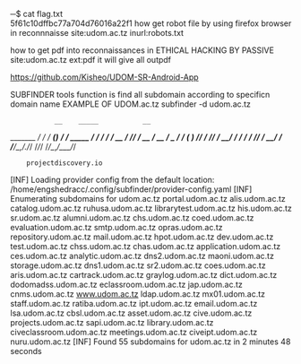 ─$ cat flag.txt     
5f61c10dffbc77a704d76016a22f1
 how get robot file by using firefox browser
 in reconnnaisse
site:udom.ac.tz inurl:robots.txt


how to get pdf into reconnaissances in ETHICAL HACKING BY PASSIVE 
site:udom.ac.tz ext:pdf
it will give all outpdf

https://github.com/Kisheo/UDOM-SR-Android-App

SUBFINDER tools 
function is find all subdomain according to specificn domain name 
EXAMPLE OF UDOM.ac.tz
subfinder -d udom.ac.tz

               __    _____           __         
   _______  __/ /_  / __(_)___  ____/ /__  _____
  / ___/ / / / __ \/ /_/ / __ \/ __  / _ \/ ___/
 (__  ) /_/ / /_/ / __/ / / / / /_/ /  __/ /    
/____/\__,_/_.___/_/ /_/_/ /_/\__,_/\___/_/

		projectdiscovery.io

[INF] Loading provider config from the default location: /home/engshedracc/.config/subfinder/provider-config.yaml
[INF] Enumerating subdomains for udom.ac.tz
portal.udom.ac.tz
alis.udom.ac.tz
catalog.udom.ac.tz
ruhusa.udom.ac.tz
librarytest.udom.ac.tz
his.udom.ac.tz
sr.udom.ac.tz
alumni.udom.ac.tz
chs.udom.ac.tz
coed.udom.ac.tz
evaluation.udom.ac.tz
smtp.udom.ac.tz
opras.udom.ac.tz
repository.udom.ac.tz
mail.udom.ac.tz
hpot.udom.ac.tz
dev.udom.ac.tz
test.udom.ac.tz
chss.udom.ac.tz
chas.udom.ac.tz
application.udom.ac.tz
ces.udom.ac.tz
analytic.udom.ac.tz
dns2.udom.ac.tz
maoni.udom.ac.tz
storage.udom.ac.tz
dns1.udom.ac.tz
sr2.udom.ac.tz
coes.udom.ac.tz
aris.udom.ac.tz
cartrack.udom.ac.tz
graylog.udom.ac.tz
dict.udom.ac.tz
dodomadss.udom.ac.tz
eclassroom.udom.ac.tz
jap.udom.ac.tz
cnms.udom.ac.tz
www.udom.ac.tz
ldap.udom.ac.tz
mx01.udom.ac.tz
staff.udom.ac.tz
ratiba.udom.ac.tz
ipt.udom.ac.tz
email.udom.ac.tz
lsa.udom.ac.tz
cbsl.udom.ac.tz
asset.udom.ac.tz
cive.udom.ac.tz
projects.udom.ac.tz
sapi.udom.ac.tz
library.udom.ac.tz
civeclassroom.udom.ac.tz
meetings.udom.ac.tz
civeipt.udom.ac.tz
nuru.udom.ac.tz
[INF] Found 55 subdomains for udom.ac.tz in 2 minutes 48 seconds
